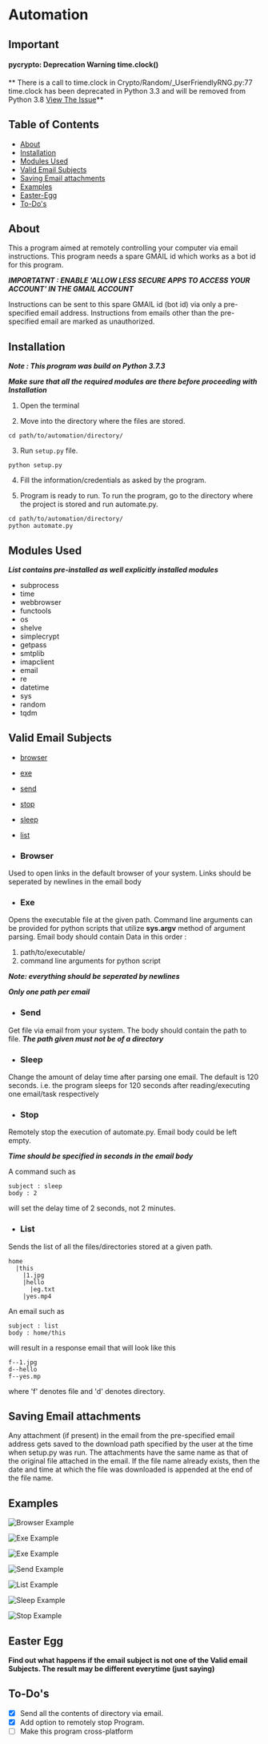 # Automation
## Important
#### pycrypto: Deprecation Warning time.clock()
** There is a call to time.clock in Crypto/Random/_UserFriendlyRNG.py:77
time.clock has been deprecated in Python 3.3 and will be removed from Python 3.8
[View The Issue](https://bugs.launchpad.net/pycrypto/+bug/1830738)**
## Table of Contents
* [About](#about)
* [Installation](#installation)
* [Modules Used](#modules-used)
* [Valid Email Subjects](#valid-email-subjects)
* [Saving Email attachments](#savig-email-attachments)
* [Examples](#examples)
* [Easter-Egg](#easter-egg)
* [To-Do's](#to-dos)

## About
This a program aimed at remotely controlling your computer via email instructions.
This program needs a spare GMAIL id which works as a bot id for this program.

***IMPORTATNT : ENABLE 'ALLOW LESS SECURE APPS TO ACCESS YOUR ACCOUNT' IN THE GMAIL ACCOUNT***

Instructions can be sent to this spare GMAIL id (bot id) via only a pre-specified email address.
Instructions from emails other than the pre-specified email are marked as unauthorized.

## Installation
***Note : This program was build on Python 3.7.3***

***Make sure that all the required modules are there before proceeding with Installation***

1. Open the terminal

2. Move into the directory where the files are stored.
```
cd path/to/automation/directory/
```

3. Run `setup.py` file.
```
python setup.py
```

4. Fill the information/credentials as asked by the program.

5. Program is ready to run. To run the program, go to the directory where the project is stored
and run automate.py.
```
cd path/to/automation/directory/
python automate.py
```
## Modules Used
***List contains pre-installed as well explicitly installed modules***
* subprocess
* time
* webbrowser
* functools
* os
* shelve
* simplecrypt
* getpass
* smtplib
* imapclient
* email
* re
* datetime
* sys
* random
* tqdm

## Valid Email Subjects
* [browser](#browser)
* [exe](#exe)
* [send](#send)
* [stop](#stop)
* [sleep](#sleep)
* [list](#list)

* ### Browser
Used to open links in the default browser of your system.
Links should be seperated by newlines in the email body

* ### Exe
Opens the executable file at the given path.
Command line arguments can be provided for python scripts that utilize **sys.argv** method of argument parsing.
Email body should contain Data in this order :
1. path/to/executable/
2. command line arguments for python script

***Note: everything should be seperated by newlines***

***Only one path per email***

* ### Send
Get file via email from your system.
The body should contain the path to file.
***The path given must not be of a directory***

* ### Sleep
Change the amount of delay time after parsing one email.
The default is 120 seconds.
i.e. the program sleeps for 120 seconds after reading/executing one email/task respectively

* ### Stop
Remotely stop the execution of automate.py.
Email body could be left empty.

***Time should be specified in seconds in the email body***

A command such as
``` 
subject : sleep
body : 2
```
will set the delay time of 2 seconds, not 2 minutes.

* ### List
Sends the list of all the files/directories stored at a given path.
```
home
  |this
    |1.jpg
    |hello
      |eg.txt
    |yes.mp4
```
An email such as
```
subject : list
body : home/this
```
will result in a response email that will look like this

```
f--1.jpg
d--hello
f--yes.mp
```
where 'f' denotes file and 'd' denotes directory.

## Saving Email attachments
Any attachment (if present) in the email from the pre-specified email address gets saved to the download path
specified by the user at the time when setup.py was run.
The attachments have the same name as that of the original file attached in the email.
If the file name already exists, then the date and time at which the file was downloaded is appended at the end of
the file name.

## Examples

![Browser Example](https://github.com/sethiojas/readme_images/blob/master/automation/browser.png)

![Exe Example](https://github.com/sethiojas/readme_images/blob/master/automation/exe1.png)

![Exe Example](https://github.com/sethiojas/readme_images/blob/master/automation/exe2.png)

![Send Example](https://github.com/sethiojas/readme_images/blob/master/automation/send.png)

![List Example](https://github.com/sethiojas/readme_images/blob/master/automation/list.png)

![Sleep Example](https://github.com/sethiojas/readme_images/blob/master/automation/sleep.png)

![Stop Example](https://github.com/sethiojas/readme_images/blob/master/automation/stop.png)

## Easter Egg
**Find out what happens if the email subject is not one of the Valid email Subjects. The result may be different everytime
(just saying)**

## To-Do's
* [x] Send all the contents of directory via email.
* [x] Add option to remotely stop Program.
* [ ] Make this program cross-platform
